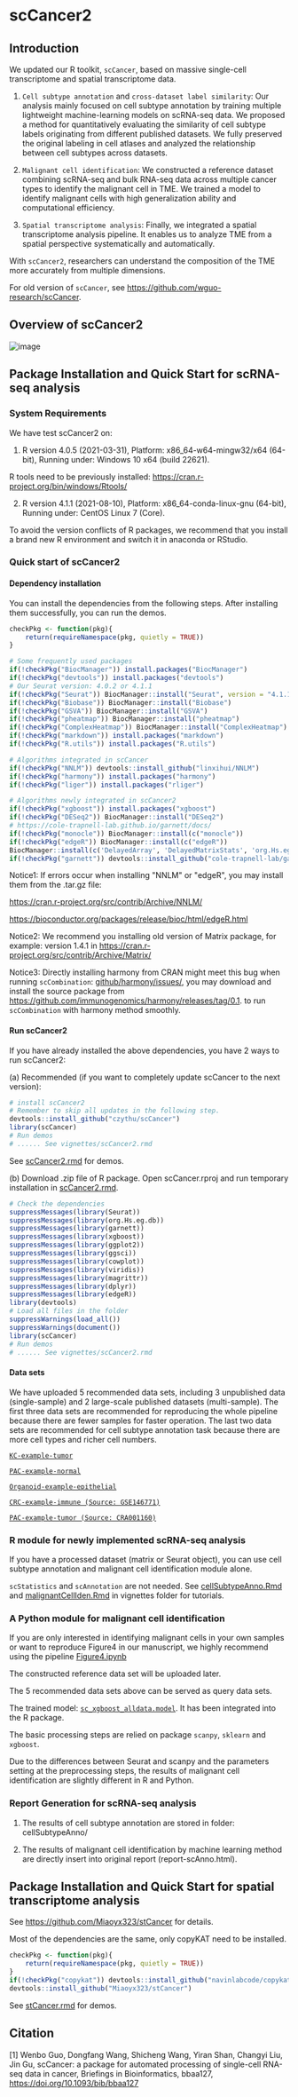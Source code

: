 # scCancer2

## Introduction

We updated our R toolkit, `scCancer`, based on massive single-cell transcriptome and spatial transcriptome data.

1. `Cell subtype annotation` and `cross-dataset label similarity`: Our analysis mainly focused on cell subtype annotation by training multiple lightweight machine-learning models on scRNA-seq data. We proposed a method for quantitatively evaluating the similarity of cell subtype labels originating from different published datasets. We fully preserved the original labeling in cell atlases and analyzed the relationship between cell subtypes across datasets.

2. `Malignant cell identification`: We constructed a reference dataset combining scRNA-seq and bulk RNA-seq data across multiple cancer types to identify the malignant cell in TME. We trained a model to identify malignant cells with high generalization ability and computational efficiency. 

3. `Spatial transcriptome analysis`: Finally, we integrated a spatial transcriptome analysis pipeline. It enables us to analyze TME from a spatial perspective systematically and automatically.

With `scCancer2`, researchers can understand the composition of the TME more accurately from multiple dimensions.

For old version of `scCancer`, see https://github.com/wguo-research/scCancer.

## Overview of scCancer2
![image](https://github.com/czythu/scCancer/blob/master/inst/Overview.png)

## Package Installation and Quick Start for scRNA-seq analysis

### System Requirements

We have test scCancer2 on:

1. R version 4.0.5 (2021-03-31), Platform: x86_64-w64-mingw32/x64 (64-bit), Running under: Windows 10 x64 (build 22621).

R tools need to be previously installed: https://cran.r-project.org/bin/windows/Rtools/

2. R version 4.1.1 (2021-08-10), Platform: x86_64-conda-linux-gnu (64-bit), Running under: CentOS Linux 7 (Core).

To avoid the version conflicts of R packages, we recommend that you install a brand new R environment and switch it in anaconda or RStudio.

### Quick start of scCancer2

#### Dependency installation

You can install the dependencies from the following steps. After installing them successfully, you can run the demos.

```R
checkPkg <- function(pkg){
    return(requireNamespace(pkg, quietly = TRUE))
}

# Some frequently used packages
if(!checkPkg("BiocManager")) install.packages("BiocManager")
if(!checkPkg("devtools")) install.packages("devtools")
# Our Seurat version: 4.0.2 or 4.1.1
if(!checkPkg("Seurat")) BiocManager::install("Seurat", version = "4.1.1")
if(!checkPkg("Biobase")) BiocManager::install("Biobase")
if(!checkPkg("GSVA")) BiocManager::install("GSVA")
if(!checkPkg("pheatmap")) BiocManager::install("pheatmap")
if(!checkPkg("ComplexHeatmap")) BiocManager::install("ComplexHeatmap")
if(!checkPkg("markdown")) install.packages("markdown")
if(!checkPkg("R.utils")) install.packages("R.utils")

# Algorithms integrated in scCancer
if(!checkPkg("NNLM")) devtools::install_github("linxihui/NNLM")
if(!checkPkg("harmony")) install.packages("harmony")
if(!checkPkg("liger")) install.packages("rliger")

# Algorithms newly integrated in scCancer2
if(!checkPkg("xgboost")) install.packages("xgboost")
if(!checkPkg("DESeq2")) BiocManager::install("DESeq2")
# https://cole-trapnell-lab.github.io/garnett/docs/
if(!checkPkg("monocle")) BiocManager::install(c("monocle"))
if(!checkPkg("edgeR")) BiocManager::install(c("edgeR"))
BiocManager::install(c('DelayedArray', 'DelayedMatrixStats', 'org.Hs.eg.db', 'org.Mm.eg.db'))
if(!checkPkg("garnett")) devtools::install_github("cole-trapnell-lab/garnett")
```

Notice1: If errors occur when installing "NNLM" or "edgeR", you may install them from the .tar.gz file:

https://cran.r-project.org/src/contrib/Archive/NNLM/

https://bioconductor.org/packages/release/bioc/html/edgeR.html

Notice2: We recommend you installing old version of Matrix package, for example: version 1.4.1 in https://cran.r-project.org/src/contrib/Archive/Matrix/

Notice3: Directly installing harmony from CRAN might meet this bug when running `scCombination`: [github/harmony/issues/](https://github.com/immunogenomics/harmony/issues/159),
you may download and install the source package from https://github.com/immunogenomics/harmony/releases/tag/0.1. to run `scCombination` with harmony method smoothly.

#### Run scCancer2

If you have already installed the above dependencies, you have 2 ways to run scCancer2:

(a) Recommended (if you want to completely update scCancer to the next version):

```R
# install scCancer2
# Remember to skip all updates in the following step.
devtools::install_github("czythu/scCancer")
library(scCancer)
# Run demos
# ...... See vignettes/scCancer2.rmd
```

See [scCancer2.rmd](https://github.com/czythu/scCancer/blob/master/vignettes/) for demos.

(b) Download .zip file of R package. Open scCancer.rproj and run temporary installation in [scCancer2.rmd](https://github.com/czythu/scCancer/blob/master/vignettes/).

```R
# Check the dependencies
suppressMessages(library(Seurat))
suppressMessages(library(org.Hs.eg.db))
suppressMessages(library(garnett))
suppressMessages(library(xgboost))
suppressMessages(library(ggplot2))
suppressMessages(library(ggsci))
suppressMessages(library(cowplot))
suppressMessages(library(viridis))
suppressMessages(library(magrittr))
suppressMessages(library(dplyr))
suppressMessages(library(edgeR))
library(devtools)
# Load all files in the folder
suppressWarnings(load_all())
suppressWarnings(document())
library(scCancer)
# Run demos
# ...... See vignettes/scCancer2.rmd
```

#### Data sets
We have uploaded 5 recommended data sets, including 3 unpublished data (single-sample) and 2 large-scale published datasets (multi-sample).
The first three data sets are recommended for reproducing the whole pipeline because there are fewer samples for faster operation. 
The last two data sets are recommended for cell subtype annotation task because there are more cell types and richer cell numbers.

[`KC-example-tumor`](https://cloud.tsinghua.edu.cn/f/6b29aab86fc94340832e/?dl=1)

[`PAC-example-normal`](https://cloud.tsinghua.edu.cn/f/3f4715952407477b8b3a/?dl=1)

[`Organoid-example-epithelial`](https://cloud.tsinghua.edu.cn/f/5519909386244a058255/?dl=1)

[`CRC-example-immune (Source: GSE146771)`](https://cloud.tsinghua.edu.cn/f/dc6178e9a37746cf9f11/?dl=1)

[`PAC-example-tumor (Source: CRA001160)`](https://cloud.tsinghua.edu.cn/f/a7b70953a42048ccb231/?dl=1)

### R module for newly implemented scRNA-seq analysis

If you have a processed dataset (matrix or Seurat object), you can use cell subtype annotation and malignant cell identification module alone.

`scStatistics` and `scAnnotation` are not needed. See [cellSubtypeAnno.Rmd](https://github.com/czythu/scCancer/blob/master/vignettes/) and [malignantCellIden.Rmd](https://github.com/czythu/scCancer/blob/master/vignettes/) in vignettes folder for tutorials.


### A Python module for malignant cell identification

If you are only interested in identifying malignant cells in your own samples or want to reproduce Figure4 in our manuscript, we highly recommend using the pipeline [Figure4.ipynb](https://github.com/czythu/scCancer_MicroEnv/tree/master/MalignantCellIdentification)

The constructed reference data set will be uploaded later.

The 5 recommended data sets above can be served as query data sets.

The trained model: [`sc_xgboost_alldata.model`](https://github.com/czythu/scCancer_MicroEnv/tree/master/MalignantCellIdentification/model). It has been integrated into the R package.

The basic processing steps are relied on package `scanpy`, `sklearn` and `xgboost`.

Due to the differences between Seurat and scanpy and the parameters setting at the preprocessing steps, the results of malignant cell identification are slightly different in R and Python.

### Report Generation for scRNA-seq analysis

1. The results of cell subtype annotation are stored in folder: cellSubtypeAnno/

2. The results of malignant cell identification by machine learning method are directly insert into original report (report-scAnno.html).

## Package Installation and Quick Start for spatial transcriptome analysis

See https://github.com/Miaoyx323/stCancer for details.

Most of the dependencies are the same, only copyKAT need to be installed.

```R
checkPkg <- function(pkg){
    return(requireNamespace(pkg, quietly = TRUE))
}
if(!checkPkg("copykat")) devtools::install_github("navinlabcode/copykat")
devtools::install_github("Miaoyx323/stCancer")
```

See [stCancer.rmd](https://github.com/czythu/scCancer/blob/master/vignettes/) for demos.

## Citation

[1] Wenbo Guo, Dongfang Wang, Shicheng Wang, Yiran Shan, Changyi Liu, Jin Gu, scCancer: a package for automated processing of single-cell RNA-seq data in cancer, Briefings in Bioinformatics, bbaa127, https://doi.org/10.1093/bib/bbaa127

